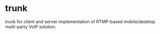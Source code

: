 trunk
=====

trunk for client and server implementation of RTMP-based mobile/desktop multi-party VoIP solution.
